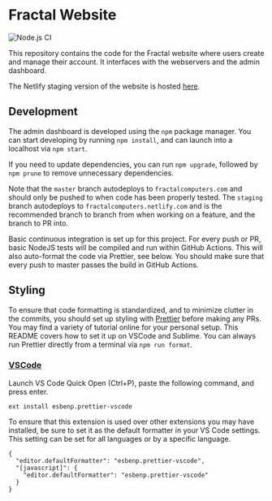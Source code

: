 # Fractal Website

![Node.js CI](https://github.com/fractalcomputers/website/workflows/Node.js%20CI/badge.svg)

This repository contains the code for the Fractal website where users create and manage their account. It interfaces with the webservers and the admin dashboard.

The Netlify staging version of the website is hosted [here](https://fractalcomputers.netlify.com/).

## Development

The admin dashboard is developed using the `npm` package manager. You can start developing by running `npm install`, and can launch into a localhost via `npm start`.

If you need to update dependencies, you can run `npm upgrade`, followed by `npm prune` to remove unnecessary dependencies.

Note that the `master` branch autodeploys to `fractalcomputers.com` and should only be pushed to when code has been properly tested. The `staging` branch autodeploys to `fractalcomputers.netlify.com` and is the recommended branch to branch from when working on a feature, and the branch to PR into.

Basic continuous integration is set up for this project. For every push or PR, basic NodeJS tests will be compiled and run within GitHub Actions. This will also auto-format the code via Prettier, see below. You should make sure that every push to master passes the build in GitHub Actions.

## Styling

To ensure that code formatting is standardized, and to minimize clutter in the commits, you should set up styling with [Prettier](https://prettier.io/) before making any PRs. You may find a variety of tutorial online for your personal setup. This README covers how to set it up on VSCode and Sublime. You can always run Prettier directly from a terminal via `npm run format`.

### [VSCode](https://marketplace.visualstudio.com/items?itemName=esbenp.prettier-vscode)

Launch VS Code Quick Open (Ctrl+P), paste the following command, and press enter.

```
ext install esbenp.prettier-vscode
```

To ensure that this extension is used over other extensions you may have installed, be sure to set it as the default formatter in your VS Code settings. This setting can be set for all languages or by a specific language.

```
{
  "editor.defaultFormatter": "esbenp.prettier-vscode",
  "[javascript]": {
    "editor.defaultFormatter": "esbenp.prettier-vscode"
  }
}
```
